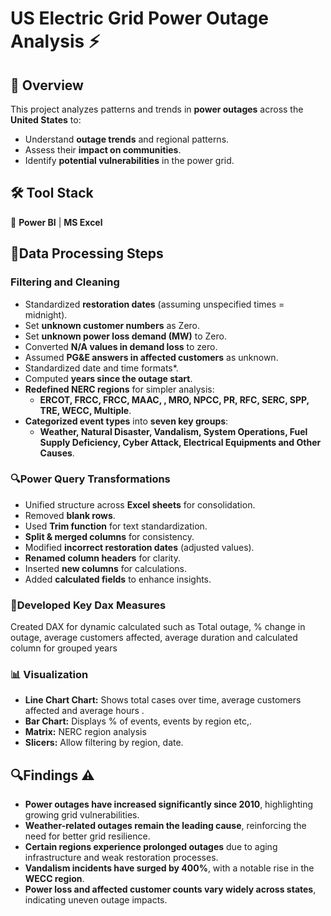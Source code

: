 # US Electric Grid Power Outage Analysis ⚡

## 📌 Overview
This project analyzes patterns and trends in **power outages** across the **United States** to:
- Understand **outage trends** and regional patterns.
- Assess their **impact on communities**.
- Identify **potential vulnerabilities** in the power grid.

## 🛠 Tool Stack  
🔹 **Power BI** | **MS Excel**  
  
## 🧹Data Processing Steps
### Filtering and Cleaning
- Standardized **restoration dates** (assuming unspecified times = midnight).
- Set **unknown customer numbers** as Zero.
- Set **unknown power loss demand (MW)** to Zero.
- Converted **N/A values in demand loss** to zero.
- Assumed **PG&E answers in affected customers** as unknown.
- Standardized date and time formats*.
- Computed **years since the outage start**.
- **Redefined NERC regions** for simpler analysis:
  - **ERCOT, FRCC, FRCC, MAAC, , MRO, NPCC, PR, RFC, SERC, SPP, TRE, WECC, Multiple**.
- **Categorized event types** into **seven key groups**:
  - **Weather, Natural Disaster, Vandalism, System Operations, Fuel Supply Deficiency, Cyber Attack, Electrical Equipments and Other Causes**.

### 🔍Power Query Transformations
- Unified structure across **Excel sheets** for consolidation.
- Removed **blank rows**.
- Used **Trim function** for text standardization.
- **Split & merged columns** for consistency.
- Modified **incorrect restoration dates** (adjusted values).
- **Renamed column headers** for clarity.
- Inserted **new columns** for calculations.
- Added **calculated fields** to enhance insights.

### 🔵Developed Key Dax Measures 
Created DAX for dynamic calculated such as Total outage, % change in outage, average customers affected, average duration and calculated column for grouped years

### 📊 Visualization 
- **Line Chart Chart:** Shows total cases over time, average customers affected and average hours .
- **Bar Chart:** Displays % of events, events by region etc,.
- **Matrix:** NERC region analysis 
- **Slicers:** Allow filtering by region, date.

## 🔍Findings ⚠️
- **Power outages have increased significantly since 2010**, highlighting growing grid vulnerabilities.
- **Weather-related outages remain the leading cause**, reinforcing the need for better grid resilience.
- **Certain regions experience prolonged outages** due to aging infrastructure and weak restoration processes.
- **Vandalism incidents have surged by 400%**, with a notable rise in the **WECC region**.
- **Power loss and affected customer counts vary widely across states**, indicating uneven outage impacts.

